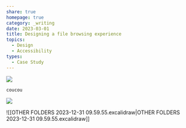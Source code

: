 ```yaml
---
share: true
homepage: true
category: _writing
date: 2023-03-01
title: Designing a file browsing experience
topics:
  - Design
  - Accessibility
types:
  - Case Study
---
```


![](image%20in%20frontmatter.png)

```java
coucou
```

![](Pasted%20image%2020231229203519.png)

![[OTHER FOLDERS 2023-12-31 09.59.55.excalidraw|OTHER FOLDERS 2023-12-31 09.59.55.excalidraw]]





